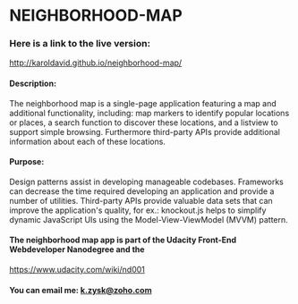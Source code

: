 # NEIGHBORHOOD-MAP

### Here is a link to the live version:

http://karoldavid.github.io/neighborhood-map/

#### Description:

The neighborhood map is a single-page application featuring a map and additional functionality, including: map markers to
identify popular locations or places, a search function to discover these locations, and a listview to support simple
browsing. Furthermore third-party APIs provide additional information about each of these locations.

#### Purpose:

Design patterns assist in developing manageable codebases. Frameworks can decrease the time required developing an application
and provide a number of utilities. Third-party APIs provide valuable data sets that can improve the application's quality, 
for ex.: knockout.js helps to simplify dynamic JavaScript UIs using the Model-View-ViewModel (MVVM) pattern.

#### The neighborhood map app is part of the Udacity Front-End Webdeveloper Nanodegree and the 

https://www.udacity.com/wiki/nd001

#### You can email me: k.zysk@zoho.com
